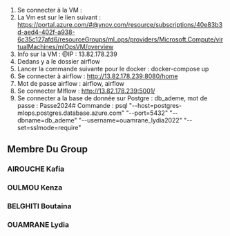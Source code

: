 1. Se connecter à la VM :
2. La Vm est sur le lien suivant : https://portal.azure.com/#@ynov.com/resource/subscriptions/40e83b3d-aed4-402f-a938-6c35c127afd6/resourceGroups/ml_ops/providers/Microsoft.Compute/virtualMachines/mlOpsVM/overview
3. Info sur la VM : @IP : 13.82.178.239
4. Dedans y a le dossier airflow
5. Lancer la commande suivante pour le docker : docker-compose up
6. Se connecter à airflow : http://13.82.178.239:8080/home
7. Mot de passe airflow : airflow, airflow
8. Se connecter Mlflow : http://13.82.178.239:5001/
9. Se connecter a la base de donnée sur Postgre : db_ademe, mot de passe : Passe2024#
Commande : psql "--host=postgres-mlops.postgres.database.azure.com" "--port=5432" "--dbname=db_ademe" "--username=ouamrane_lydia2022" "--set=sslmode=require"


## Membre Du Group 
### AIROUCHE Kafia 
### OULMOU Kenza
### BELGHITI Boutaina
### OUAMRANE Lydia



